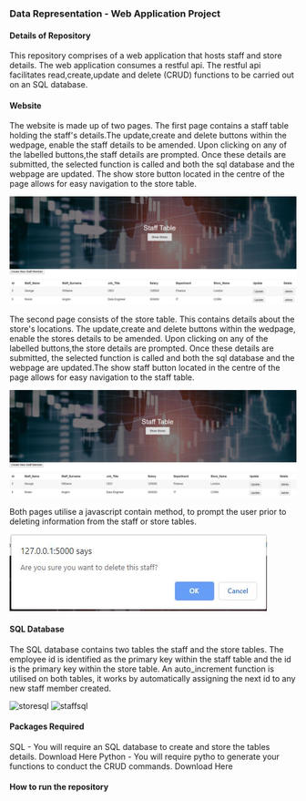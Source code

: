 ### Data Representation - Web Application Project 

#### Details of Repository 

This repository comprises of a web application that hosts staff and store details. The web application consumes a restful api. The restful api facilitates read,create,update and delete (CRUD) functions to be carried out on an SQL database.


#### Website 

The website is made up of two pages. The first page contains a staff table holding the staff's details.The update,create and delete buttons within the wedpage, enable the staff details to be amended. Upon clicking on any of the labelled buttons,the staff details are prompted. Once these details are submitted, the selected function is called and both the sql database and the webpage are updated. The show store button located in the centre of the page allows for easy navigation to the store table.

![StaffTable](stafftablepg1.JPG)

The second page consists of the store table. This contains details about the store's locations. The update,create and delete buttons within the wedpage, enable the stores details to be amended. Upon clicking on any of the labelled buttons,the store details are prompted. Once these details are submitted, the selected function is called and both the sql database and the webpage are updated.The show staff button located in the centre of the page allows for easy navigation to the staff table.

![StoreTable](storetablepg2.JPG)


Both pages utilise a javascript contain method, to prompt the user prior to deleting information from the staff or store tables. 

![error_checking](error_checking.JPG)

#### SQL Database 
The SQL database contains two tables the staff and the store tables. The employee id is identified as the primary key within the staff table and the id is the primary key within the store table. An auto_increment function is utilised on both tables, it works by automatically assigning the next id to any new staff member created.

![storesql](Images.sqlstore.JPG)
![staffsql](Images.sqlstaff.JPG)










#### Packages Required
SQL - You will require an SQL database to create and store the tables details. Download Here 
Python - You will require pytho to generate your functions to conduct the CRUD commands. Download Here 



#### How to run  the repository 
